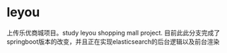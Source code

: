 # leyou
上传乐优商城项目。study leyou shopping mall project.
目前此此分支完成了springboot版本的改变，并且正在实现elasticsearch的后台逻辑以及前台渲染
